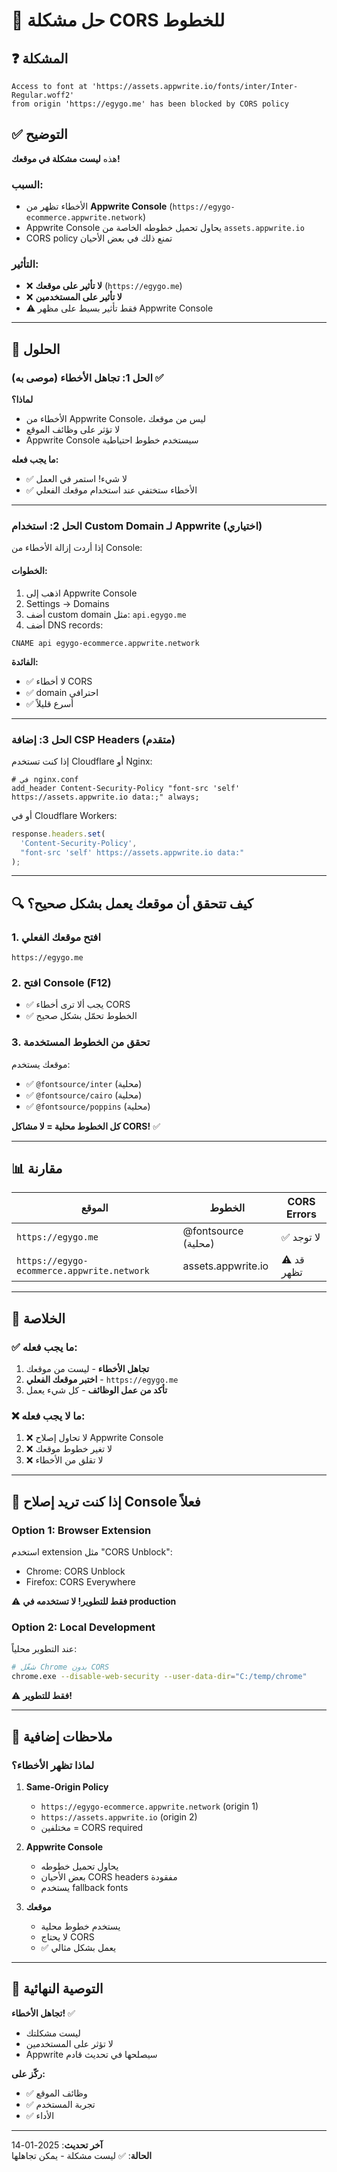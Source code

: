 # 🔧 حل مشكلة CORS للخطوط

## ❓ المشكلة

```
Access to font at 'https://assets.appwrite.io/fonts/inter/Inter-Regular.woff2' 
from origin 'https://egygo.me' has been blocked by CORS policy
```

## ✅ التوضيح

هذه **ليست مشكلة في موقعك!** 

### السبب:
- الأخطاء تظهر من **Appwrite Console** (`https://egygo-ecommerce.appwrite.network`)
- Appwrite Console يحاول تحميل خطوطه الخاصة من `assets.appwrite.io`
- CORS policy تمنع ذلك في بعض الأحيان

### التأثير:
- ❌ **لا تأثير على موقعك** (`https://egygo.me`)
- ❌ **لا تأثير على المستخدمين**
- ⚠️ فقط تأثير بسيط على مظهر Appwrite Console

---

## 🎯 الحلول

### الحل 1: تجاهل الأخطاء (موصى به) ✅

**لماذا؟**
- الأخطاء من Appwrite Console، ليس من موقعك
- لا تؤثر على وظائف الموقع
- Appwrite Console سيستخدم خطوط احتياطية

**ما يجب فعله:**
- ✅ لا شيء! استمر في العمل
- ✅ الأخطاء ستختفي عند استخدام موقعك الفعلي

---

### الحل 2: استخدام Custom Domain لـ Appwrite (اختياري)

إذا أردت إزالة الأخطاء من Console:

#### الخطوات:
1. اذهب إلى Appwrite Console
2. Settings → Domains
3. أضف custom domain مثل: `api.egygo.me`
4. أضف DNS records:
```
CNAME api egygo-ecommerce.appwrite.network
```

**الفائدة:**
- ✅ لا أخطاء CORS
- ✅ domain احترافي
- ✅ أسرع قليلاً

---

### الحل 3: إضافة CSP Headers (متقدم)

إذا كنت تستخدم Cloudflare أو Nginx:

```nginx
# في nginx.conf
add_header Content-Security-Policy "font-src 'self' https://assets.appwrite.io data:;" always;
```

أو في Cloudflare Workers:
```javascript
response.headers.set(
  'Content-Security-Policy',
  "font-src 'self' https://assets.appwrite.io data:"
);
```

---

## 🔍 كيف تتحقق أن موقعك يعمل بشكل صحيح؟

### 1. افتح موقعك الفعلي
```
https://egygo.me
```

### 2. افتح Console (F12)
- ✅ يجب ألا ترى أخطاء CORS
- ✅ الخطوط تحمّل بشكل صحيح

### 3. تحقق من الخطوط المستخدمة
موقعك يستخدم:
- ✅ `@fontsource/inter` (محلية)
- ✅ `@fontsource/cairo` (محلية)
- ✅ `@fontsource/poppins` (محلية)

**كل الخطوط محلية = لا مشاكل CORS!** ✅

---

## 📊 مقارنة

| الموقع | الخطوط | CORS Errors |
|--------|--------|-------------|
| `https://egygo.me` | @fontsource (محلية) | ✅ لا توجد |
| `https://egygo-ecommerce.appwrite.network` | assets.appwrite.io | ⚠️ قد تظهر |

---

## 🎯 الخلاصة

### ✅ ما يجب فعله:
1. **تجاهل الأخطاء** - ليست من موقعك
2. **اختبر موقعك الفعلي** - `https://egygo.me`
3. **تأكد من عمل الوظائف** - كل شيء يعمل

### ❌ ما لا يجب فعله:
1. ❌ لا تحاول إصلاح Appwrite Console
2. ❌ لا تغير خطوط موقعك
3. ❌ لا تقلق من الأخطاء

---

## 🔧 إذا كنت تريد إصلاح Console فعلاً

### Option 1: Browser Extension

استخدم extension مثل "CORS Unblock":
- Chrome: CORS Unblock
- Firefox: CORS Everywhere

⚠️ **فقط للتطوير! لا تستخدمه في production**

### Option 2: Local Development

عند التطوير محلياً:
```bash
# شغّل Chrome بدون CORS
chrome.exe --disable-web-security --user-data-dir="C:/temp/chrome"
```

⚠️ **فقط للتطوير!**

---

## 📝 ملاحظات إضافية

### لماذا تظهر الأخطاء؟

1. **Same-Origin Policy**
   - `https://egygo-ecommerce.appwrite.network` (origin 1)
   - `https://assets.appwrite.io` (origin 2)
   - مختلفين = CORS required

2. **Appwrite Console**
   - يحاول تحميل خطوطه
   - بعض الأحيان CORS headers مفقودة
   - يستخدم fallback fonts

3. **موقعك**
   - يستخدم خطوط محلية
   - لا يحتاج CORS
   - ✅ يعمل بشكل مثالي

---

## 🎯 التوصية النهائية

**تجاهل الأخطاء!** ✅

- ليست مشكلتك
- لا تؤثر على المستخدمين
- Appwrite سيصلحها في تحديث قادم

**ركّز على:**
- ✅ وظائف الموقع
- ✅ تجربة المستخدم
- ✅ الأداء

---

**آخر تحديث**: 2025-01-14  
**الحالة**: ✅ ليست مشكلة - يمكن تجاهلها

